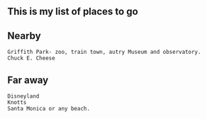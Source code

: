 ## This is my list of places to go

## Nearby
	Griffith Park- zoo, train town, autry Museum and observatory.
	Chuck E. Cheese

## Far away
	Disneyland
	Knotts
	Santa Monica or any beach.



